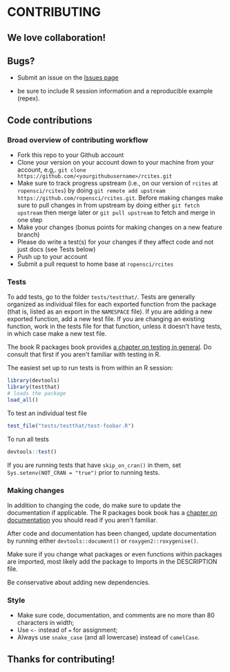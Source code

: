 # CONTRIBUTING

## We love collaboration!

## Bugs?

* Submit an issue on the [Issues page](https://github.com/ropensci/rcites/issues)
- be sure to include R session information and a reproducible example (repex).


## Code contributions

### Broad overview of contributing workflow

* Fork this repo to your Github account
* Clone your version on your account down to your machine from your account, e.g,. `git clone https://github.com/<yourgithubusername>/rcites.git`
* Make sure to track progress upstream (i.e., on our version of `rcites` at `ropensci/rcites`) by doing `git remote add upstream https://github.com/ropensci/rcites.git`. Before making changes make sure to pull changes in from upstream by doing either `git fetch upstream` then merge later or `git pull upstream` to fetch and merge in one step
* Make your changes (bonus points for making changes on a new feature branch)
* Please do write a test(s) for your changes if they affect code and not just docs (see Tests below)
* Push up to your account
* Submit a pull request to home base at `ropensci/rcites`

### Tests

To add tests, go to the folder `tests/testthat/`. Tests are generally organized as individual files for each exported function from the package (that is, listed as an export in the `NAMESPACE` file). If you are adding a new exported function, add a new test file. If you are changing an existing function, work in the tests file for that function, unless it doesn't have tests, in which case make a new test file.

The book R packages book provides [a chapter on testing in general](http://r-pkgs.had.co.nz/tests.html). Do consult that first if you aren't familiar with testing in R.

The easiest set up to run tests is from within an R session:

```r
library(devtools)
library(testthat)
# loads the package
load_all()
```

To test an individual test file

```r
test_file("tests/testthat/test-foobar.R")
```

To run all tests

```r
devtools::test()
```

If you are running tests that have `skip_on_cran()` in them, set `Sys.setenv(NOT_CRAN = "true")` prior to running tests.


### Making changes

In addition to changing the code, do make sure to update the documentation if applicable. The R packages book book has a [chapter on documentation](http://r-pkgs.had.co.nz/man.html) you should read if you aren't familiar.

After code and documentation has been changed, update documentation by running either `devtools::document()` or `roxygen2::roxygenise()`.

Make sure if you change what packages or even functions within packages are
imported, most likely add the package to Imports in the DESCRIPTION file.

Be conservative about adding new dependencies.


### Style

* Make sure code, documentation, and comments are no more than 80 characters in width;
* Use `<-` instead of `=` for assignment;
* Always use `snake_case` (and all lowercase) instead of `camelCase`.



## Thanks for contributing!
